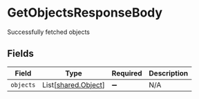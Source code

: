 # GetObjectsResponseBody

Successfully fetched objects


## Fields

| Field                                                | Type                                                 | Required                                             | Description                                          |
| ---------------------------------------------------- | ---------------------------------------------------- | ---------------------------------------------------- | ---------------------------------------------------- |
| `objects`                                            | List[[shared.Object](../../models/shared/object.md)] | :heavy_minus_sign:                                   | N/A                                                  |
